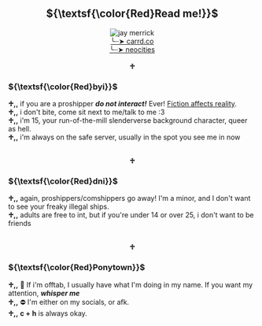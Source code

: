 <h2 align="center">${\textsf{\color{Red}Read me!}}$</h2>
<p align="center">
  <img src="https://i.pinimg.com/564x/87/b5/ce/87b5ce7402a224ad62cb122e574face4.jpg" alt="jay merrick"><br/>
  <a href="https://tomos09.carrd.co/">╰┈➤ carrd.co</a><br/>
  <a href="http://wallgof.neocities.org">╰┈➤ neocities</a><br><br/>
  <strong>♱</strong>
</p>

<h3>${\textsf{\color{Red}byi}}$</h3>
<b>♱,,</b> if you are a proshipper <b><i>do not interact!</i></b> Ever! <a href="https://fictiondoesaffectreality.carrd.co/#faq">Fiction affects reality</a>.<br/>
<b>♱,,</b> i don't bite, come sit next to me/talk to me :3<br/>
<b>♱,,</b> i'm 15, your run-of-the-mill slenderverse background character, queer as hell.<br/>
<b>♱,,</b> i'm always on the safe server, usually in the spot you see me in now<br/><br/>

<p align="center"><strong>♱</strong></p>

<h3>${\textsf{\color{Red}dni}}$</h3>

<b>♱,,</b> again, proshippers/comshippers go away! I'm a minor, and I don't want to see your freaky illegal ships.<br/>
<b>♱,,</b> adults are free to int, but if you're under 14 or over 25, i don't want to be friends<br/><br/>

<p align="center"><strong>♱</strong></p>

<h3>${\textsf{\color{Red}Ponytown}}$</h3>

<b>♱,,</b> 🌙 If i'm offtab, I usually have what I'm doing in my name. If you want my attention, <i><b>whisper me</b></i><br/>
<b>♱,,</b> ⛔ I'm either on my socials, or afk.<br/>
<b>♱,,</b> <b>c + h</b> is always okay.


